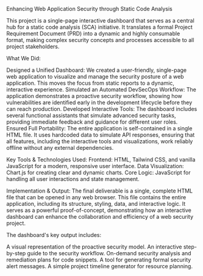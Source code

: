 Enhancing Web Application Security through Static Code Analysis

This project is a single-page interactive dashboard that serves as a central hub for a static code analysis (SCA) initiative. It translates a formal Project Requirement Document (PRD) into a dynamic and highly consumable format, making complex security concepts and processes accessible to all project stakeholders.

What We Did:

Designed a Unified Dashboard: We created a user-friendly, single-page web application to visualize and manage the security posture of a web application. This moves the focus from static reports to a dynamic, interactive experience. Simulated an Automated DevSecOps Workflow: The application demonstrates a proactive security workflow, showing how vulnerabilities are identified early in the development lifecycle before they can reach production. Developed Interactive Tools: The dashboard includes several functional assistants that simulate advanced security tasks, providing immediate feedback and guidance for different user roles. Ensured Full Portability: The entire application is self-contained in a single HTML file. It uses hardcoded data to simulate API responses, ensuring that all features, including the interactive tools and visualizations, work reliably offline without any external dependencies.

Key Tools & Technologies Used:
Frontend: HTML, Tailwind CSS, and vanilla JavaScript for a modern, responsive user interface. Data Visualization: Chart.js for creating clear and dynamic charts. Core Logic: JavaScript for handling all user interactions and state management.

Implementation & Output:
The final deliverable is a single, complete HTML file that can be opened in any web browser. This file contains the entire application, including its structure, styling, data, and interactive logic. It serves as a powerful proof-of-concept, demonstrating how an interactive dashboard can enhance the collaboration and efficiency of a web security project.

The dashboard's key output includes:

A visual representation of the proactive security model.
An interactive step-by-step guide to the security workflow.
On-demand security analysis and remediation plans for code snippets.
A tool for generating formal security alert messages.
A simple project timeline generator for resource planning.
